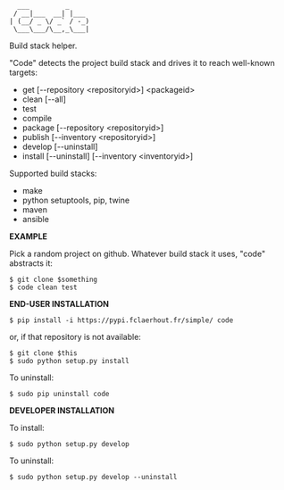 	  ___         _     
	 / __|___  __| |___ 
	| (__/ _ \/ _` / -_)
	 \___\___/\__,_\___|

Build stack helper.

"Code" detects the project build stack and drives it to reach well-known targets:
  * get [--repository \<repositoryid>] \<packageid>
  * clean [--all]
  * test
  * compile
  * package [--repository \<repositoryid>]
  * publish [--inventory \<repositoryid>]
  * develop [--uninstall]
  * install [--uninstall] [--inventory \<inventoryid>]

Supported build stacks:
  - make
  - python setuptools, pip, twine
  - maven
  - ansible


**EXAMPLE**

Pick a random project on github. Whatever build stack it uses, "code" abstracts it:

	$ git clone $something
	$ code clean test


**END-USER INSTALLATION**

	$ pip install -i https://pypi.fclaerhout.fr/simple/ code

or, if that repository is not available:

	$ git clone $this
	$ sudo python setup.py install

To uninstall:

	$ sudo pip uninstall code


**DEVELOPER INSTALLATION**

To install:

	$ sudo python setup.py develop

To uninstall:

	$ sudo python setup.py develop --uninstall
